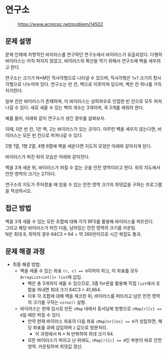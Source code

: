 # 연구소

> https://www.acmicpc.net/problem/14502

## 문제 설명

문제
인체에 치명적인 바이러스를 연구하던 연구소에서 바이러스가 유출되었다. 다행히 바이러스는 아직 퍼지지 않았고, 바이러스의 확산을 막기 위해서 연구소에 벽을 세우려고 한다.

연구소는 크기가 N×M인 직사각형으로 나타낼 수 있으며, 직사각형은 1×1 크기의 정사각형으로 나누어져 있다. 연구소는 빈 칸, 벽으로 이루어져 있으며, 벽은 칸 하나를 가득 차지한다.

일부 칸은 바이러스가 존재하며, 이 바이러스는 상하좌우로 인접한 빈 칸으로 모두 퍼져나갈 수 있다. 새로 세울 수 있는 벽의 개수는 3개이며, 꼭 3개를 세워야 한다.

예를 들어, 아래와 같이 연구소가 생긴 경우를 살펴보자.

이때, 0은 빈 칸, 1은 벽, 2는 바이러스가 있는 곳이다. 아무런 벽을 세우지 않는다면, 바이러스는 모든 빈 칸으로 퍼져나갈 수 있다.

2행 1열, 1행 2열, 4행 6열에 벽을 세운다면 지도의 모양은 아래와 같아지게 된다.

바이러스가 퍼진 뒤의 모습은 아래와 같아진다.

벽을 3개 세운 뒤, 바이러스가 퍼질 수 없는 곳을 안전 영역이라고 한다. 위의 지도에서 안전 영역의 크기는 27이다.

연구소의 지도가 주어졌을 때 얻을 수 있는 안전 영역 크기의 최댓값을 구하는 프로그램을 작성하시오.

## 접근 방법

벽을 3개 세울 수 있는 모든 조합에 대해 각각 BFS를 활용해 바이러스를 퍼뜨린다.  
그리고 해당 바이러스가 퍼진 다음, 남아있는 안전 영역의 크기를 카운팅.  
N은 최대 8, 최악의 경우 64C3 * 64 = 약 260만이므로 시간 복잡도 통과.

## 문제 해결 과정

- 최종 해결 방법:
    - 벽을 세울 수 있는 좌표 `(r, c) == 0`이어야 하고, 이 좌표를 모두 `ArrayList<int[]> list`에 삽입.
        - 벽은 총 3개까지 세울 수 있으므로, 3중 for문을 활용해 직접 `list`에서 조합을 꺼내면 최대 크기 64C3 = 41,664.
        - 이후 각 조합에 대해 벽을 체크한 뒤, 바이러스를 퍼뜨리고 남은 안전 영역의 크기를 구하는 `virus()` 실행.
    - 바이러스는 현재 임시로 만든 `cMap` 내에서 동서남북 방향으로 `cMap[r][c] == 0`일 때만 퍼질 수 있다.
        - 만약 현재 바이러스 좌표의 다음 좌표 `cMap[nr][nc] == 0`가 성립하면, 해당 좌표를 큐에 삽입하며 `2` 값으로 방문처리.
            - 이 과정에서 N * N 반복하여 최대 크기 64.
        - 모든 바이러스가 퍼지고 난 뒤에도, `cMap[r][c] == 0`인 부분이 바로 안전 영역. 카운팅하며 최댓값 갱신.
